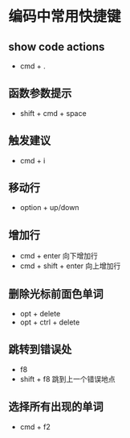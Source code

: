 # 编码中常用快捷键

## show code actions
- cmd + .

##  函数参数提示
- shift + cmd + space

## 触发建议
- cmd + i 

## 移动行 
- option + up/down

## 增加行
- cmd + enter 向下增加行
- cmd + shift + enter 向上增加行

## 删除光标前面色单词
- opt + delete
- opt + ctrl + delete 

## 跳转到错误处
- f8
- shift + f8 跳到上一个错误地点

## 选择所有出现的单词
- cmd + f2 

